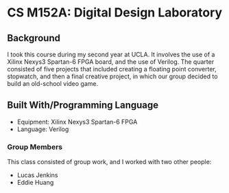 # CS M152A: Digital Design Laboratory

## Background
I took this course during my second year at UCLA. It involves the use of a Xilinx Nexys3 Spartan-6 FPGA board, and the use of Verilog. The quarter consisted of five projects that included creating a floating point converter, stopwatch, and then a final creative project, in which our group decided to build an old-school video game.

## Built With/Programming Language
* Equipment: Xilinx Nexys3 Spartan-6 FPGA
* Language: Verilog

### Group Members
This class consisted of group work, and I worked with two other people:

* Lucas Jenkins
* Eddie Huang